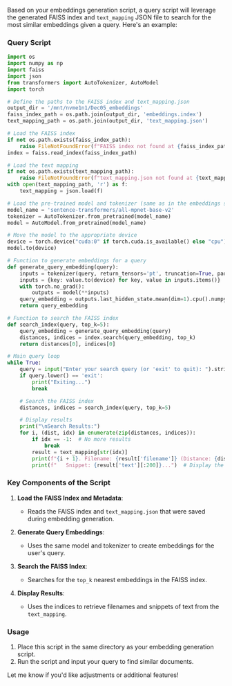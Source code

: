 Based on your embeddings generation script, a query script will leverage the generated FAISS index and `text_mapping` JSON file to search for the most similar embeddings given a query. Here's an example:

### Query Script

```python
import os
import numpy as np
import faiss
import json
from transformers import AutoTokenizer, AutoModel
import torch

# Define the paths to the FAISS index and text_mapping.json
output_dir = '/mnt/nvme1n1/Dec05_embeddings'
faiss_index_path = os.path.join(output_dir, 'embeddings.index')
text_mapping_path = os.path.join(output_dir, 'text_mapping.json')

# Load the FAISS index
if not os.path.exists(faiss_index_path):
    raise FileNotFoundError(f"FAISS index not found at {faiss_index_path}")
index = faiss.read_index(faiss_index_path)

# Load the text mapping
if not os.path.exists(text_mapping_path):
    raise FileNotFoundError(f"text_mapping.json not found at {text_mapping_path}")
with open(text_mapping_path, 'r') as f:
    text_mapping = json.load(f)

# Load the pre-trained model and tokenizer (same as in the embeddings script)
model_name = 'sentence-transformers/all-mpnet-base-v2'
tokenizer = AutoTokenizer.from_pretrained(model_name)
model = AutoModel.from_pretrained(model_name)

# Move the model to the appropriate device
device = torch.device("cuda:0" if torch.cuda.is_available() else "cpu")
model.to(device)

# Function to generate embeddings for a query
def generate_query_embedding(query):
    inputs = tokenizer(query, return_tensors='pt', truncation=True, padding=True)
    inputs = {key: value.to(device) for key, value in inputs.items()}
    with torch.no_grad():
        outputs = model(**inputs)
    query_embedding = outputs.last_hidden_state.mean(dim=1).cpu().numpy()
    return query_embedding

# Function to search the FAISS index
def search_index(query, top_k=5):
    query_embedding = generate_query_embedding(query)
    distances, indices = index.search(query_embedding, top_k)
    return distances[0], indices[0]

# Main query loop
while True:
    query = input("Enter your search query (or 'exit' to quit): ").strip()
    if query.lower() == 'exit':
        print("Exiting...")
        break

    # Search the FAISS index
    distances, indices = search_index(query, top_k=5)

    # Display results
    print("\nSearch Results:")
    for i, (dist, idx) in enumerate(zip(distances, indices)):
        if idx == -1:  # No more results
            break
        result = text_mapping[str(idx)]
        print(f"{i + 1}. Filename: {result['filename']} (Distance: {dist:.4f})")
        print(f"   Snippet: {result['text'][:200]}...")  # Display the first 200 characters
```

### Key Components of the Script
1. **Load the FAISS Index and Metadata**:
   - Reads the FAISS index and `text_mapping.json` that were saved during embedding generation.

2. **Generate Query Embeddings**:
   - Uses the same model and tokenizer to create embeddings for the user's query.

3. **Search the FAISS Index**:
   - Searches for the `top_k` nearest embeddings in the FAISS index.

4. **Display Results**:
   - Uses the indices to retrieve filenames and snippets of text from the `text_mapping`.

### Usage
1. Place this script in the same directory as your embedding generation script.
2. Run the script and input your query to find similar documents.

Let me know if you'd like adjustments or additional features!
